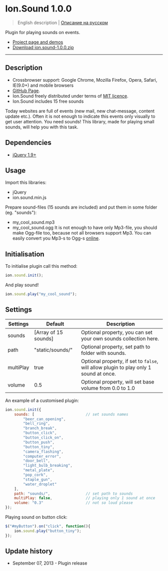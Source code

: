 # Ion.Sound 1.0.0

> English description | <a href="readme.ru.md">Описание на русском</a>

Plugin for playing sounds on events.
* <a href="http://ionden.com/a/plugins/ion.sound/index.html">Project page and demos</a>
* <a href="http://ionden.com/a/plugins/ion.sound/ion.sound-1.0.0.zip">Download ion.sound-1.0.0.zip</a>

***

## Description
* Crossbrowser support: Google Chrome, Mozilla Firefox, Opera, Safari, IE(9.0+) and mobile browsers
* <a href="https://github.com/IonDen/ion.sound">GitHub Page</a>.
* Ion.Sound freely distributed under terms of <a href="http://ionden.com/a/plugins/licence-en.html" target="_blank">MIT licence</a>.
* Ion.Sound includes 15 free sounds

Today websites are full of events (new mail, new chat-message, content update etc.). Often it is not enough to indicate this events only visually to get user attention. You need sounds! This library, made for playing small sounds, will help you with this task.


## Dependencies
* <a href="http://jquery.com/" target="_blank">jQuery 1.9+</a>


## Usage
Import this libraries:
* jQuery
* ion.sound.min.js

Prepare sound-files (15 sounds are included) and put them in some folder (eg. "sounds"):
* my_cool_sound.mp3
* my_cool_sound.ogg
It is not enough to have only Mp3-file, you should make Ogg-file too, because not all browsers support Mp3. You can easily convert you Mp3-s to Ogg-s <a href="http://media.io/" target="_blank">online</a>.


## Initialisation
To initialise plugin call this method:
```javascript
ion.sound.init();
```

And play sound!
```javascript
ion.sound.play("my_cool_sound");
```


## Settings
<table class="options">
    <thead>
        <tr>
            <th>Settings</th>
            <th>Default</th>
            <th>Description</th>
        </tr>
    </thead>
    <tbody>
        <tr>
            <td>sounds</td>
            <td>[Array of 15 sounds]</td>
            <td>Optional property, you can set your own sounds collection here.</td>
        </tr>
        <tr>
            <td>path</td>
            <td>"static/sounds/"</td>
            <td>Optional property, set path to folder with sounds.</td>
        </tr>
        <tr>
            <td>multiPlay</td>
            <td>true</td>
            <td>Optional property, if set to <code>false</code>, will allow plugin to play only 1 sound at once.</td>
        </tr>
        <tr>
            <td>volume</td>
            <td>0.5</td>
            <td>Optional property, will set base volume from 0.0 to 1.0</td>
        </tr>
    </tbody>
</table>

An example of a customised plugin:
```javascript
ion.sound.init({
    sounds: [                       // set sounds names
        "beer_can_opening",
        "bell_ring",
        "branch_break",
        "button_click",
        "button_click_on",
        "button_push",
        "button_tiny",
        "camera_flashing",
        "computer_error",
        "door_bell",
        "light_bulb_breaking",
        "metal_plate",
        "pop_cork",
        "staple_gun",
        "water_droplet"
    ],
    path: "sounds/",                // set path to sounds
    multiPlay: false,               // playing only 1 sound at once
    volume: "0.3"                   // not so loud please
});
```


Playing sound on button click:
```javascript
$("#myButton").on("click", function(){
    ion.sound.play("button_tiny");
});
```


## Update history
* September 07, 2013 - Plugin release